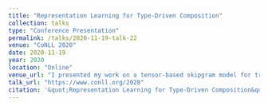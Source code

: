 ```yaml
---
title: "Representation Learning for Type-Driven Composition"
collection: talks
type: "Conference Presentation"
permalink: /talks/2020-11-19-talk-22
venue: "CoNLL 2020"
date: 2020-11-19
year: 2020
location: "Online"
venue_url: "I presented my work on a tensor-based skipgram model for transitive verbs."
talk_url: "https://www.conll.org/2020"
citation: '&quot;Representation Learning for Type-Driven Composition&quot;.'
---
```

